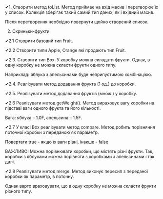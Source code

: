 ✔1. Створити метод toList. Метод приймає на вхід масив і перетворює їх у список. Колекція зберігає такий самий тип даних, як і вхідний масив. 

Після перетворення необхідно повернути щойно створений список.

2. Скриньки-фрукти

✔2.1 Створити базовий тип Fruit.

✔2.2 Створити типи Apple, Orange які продають тип Fruit.

✔2.3. Створити тип Box. У коробку можна складати фрукти. Однак, в одну коробку не можна скласти фрукти одного типу. 

Наприклад: яблука з апельсинами буде неприпустимою комбінацією.

✔2.4. Реалізувати метод додавання фрукта (1 од.) до коробки.

✔2.5. Реалізувати метод додавання фруктів (множ.) у коробку.

✔2.6 Реалізувати метод getWeight(). Метод вираховує вагу коробки на підставі ваги одного фрукта та його кількості.

Вага: яблука – 1.0F, апельсина – 1.5F.

✔2.7 У класі Box реалізувати метод compare. Метод робить порівняння поточної коробки з переданою як параметр.

Повертати true - якщо їх ваги рівні, інакше - false

ВАЖЛИВО! Можна порівнювати коробки, що містять різні фрукти. Так, коробки з яблуками можна порівняти з коробками з апельсинами і так далі.

✔2.8 Реалізувати метод merge. Метод виконує пересип з переданої коробки як параметр, в поточну.  

Однак варто враховувати, що в одну коробку не можна скласти фрукти різного типу.

